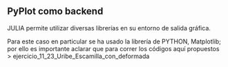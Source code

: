 ## PyPlot como backend

JULIA permite utilizar diversas librerías en su entorno de salida gráfica.

Para este caso en particular se ha usado la librería de PYTHON, Matplotlib; por ello es importante aclarar que para correr los códigos aquí propuestos >
ejercicio_11_23_Uribe_Escamilla_con_deformada










